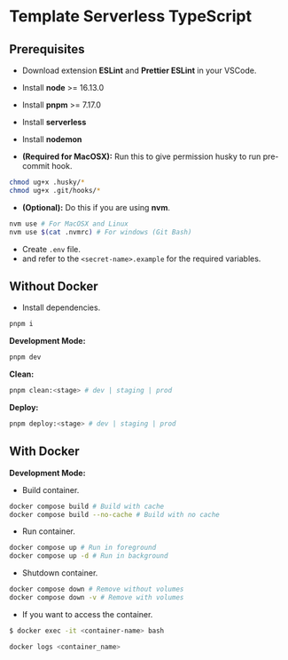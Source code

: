 # Template Serverless TypeScript

## Prerequisites

- Download extension **ESLint** and **Prettier ESLint** in your VSCode.
- Install **node** >= 16.13.0
- Install **pnpm** >= 7.17.0
- Install **serverless**
- Install **nodemon**

- **(Required for MacOSX):** Run this to give permission husky to run pre-commit hook.

```bash
chmod ug+x .husky/*
chmod ug+x .git/hooks/*
```

- **(Optional):** Do this if you are using **nvm**.

```bash
nvm use # For MacOSX and Linux
nvm use $(cat .nvmrc) # For windows (Git Bash)
```

- Create `.env` file.
- and refer to the `<secret-name>.example` for the required variables.

## Without Docker

- Install dependencies.

```bash
pnpm i
```

**Development Mode:**

```bash
pnpm dev
```

**Clean:**

```bash
pnpm clean:<stage> # dev | staging | prod
```

**Deploy:**

```bash
pnpm deploy:<stage> # dev | staging | prod
```

## With Docker

**Development Mode:**

- Build container.

```bash
docker compose build # Build with cache
docker compose build --no-cache # Build with no cache
```

- Run container.

```bash
docker compose up # Run in foreground
docker compose up -d # Run in background
```

- Shutdown container.

```bash
docker compose down # Remove without volumes
docker compose down -v # Remove with volumes
```

- If you want to access the container.

```bash
$ docker exec -it <container-name> bash
```

```bash
docker logs <container_name>
```
